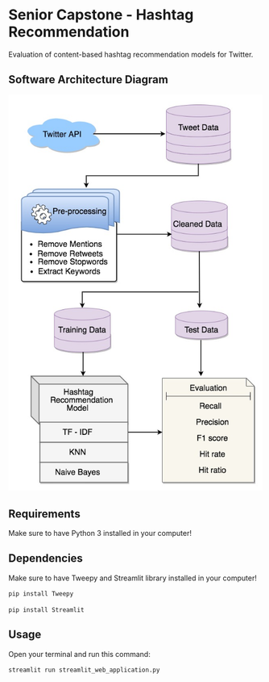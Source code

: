 # Senior Capstone - Hashtag Recommendation

Evaluation of content-based hashtag recommendation models for Twitter.

## Software Architecture Diagram

![](images/revised_SAD.jpg?raw=true)

## Requirements

Make sure to have Python 3 installed in your computer!

## Dependencies

Make sure to have Tweepy and Streamlit library installed in your computer!

    pip install Tweepy

    pip install Streamlit

## Usage

Open your terminal and run this command:

    streamlit run streamlit_web_application.py
